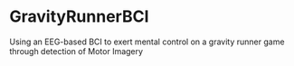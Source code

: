 # GravityRunnerBCI
Using an EEG-based BCI to exert mental control on a gravity runner game through detection of Motor Imagery
